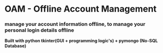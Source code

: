 # OAM - Offline Account Management
### manage your account information offline, to manage your personal login details offline
**Built with python tkinter(GUI + programming logic's) + pymongo (No-SQL Database)**
